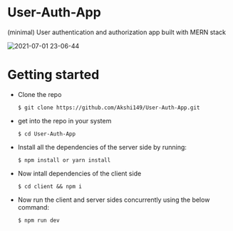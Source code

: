 # User-Auth-App
(minimal) User authentication and authorization app built with MERN stack 

![2021-07-01 23-06-44](https://user-images.githubusercontent.com/69034239/124167584-cd217f80-dac1-11eb-99ea-ff87c8254f33.gif)


# Getting started
* Clone the repo 

  `$ git clone https://github.com/Akshi149/User-Auth-App.git ` 
* get into the repo in your system

  `$ cd User-Auth-App `
* Install all the dependencies of the server side by running:

  `$ npm install or yarn install `
* Now intall dependencies of the client side

   `$ cd client && npm i `
* Now run the client and server sides concurrently using the below command:

  `$ npm run dev `
